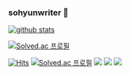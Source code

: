 ### sohyunwriter 👋

[![github stats](https://github-readme-stats.vercel.app/api?username=sohyunwriter)](https://github.com/anuraghazra/github-readme-stats)

[![Solved.ac
프로필](http://mazassumnida.wtf/api/generate_badge?boj=sslove)](https://solved.ac/{handle})

[![Hits](https://hits.seeyoufarm.com/api/count/incr/badge.svg?url=https%3A%2F%2Fgithub.com%2Fsohyunwriter&count_bg=%2379C83D&title_bg=%23555555&icon=&icon_color=%23E7E7E7&title=hits&edge_flat=false)](https://hits.seeyoufarm.com) [![Solved.ac
프로필](http://mazassumnida.wtf/api/mini/generate_badge?boj=sslove)](https://solved.ac/{handle}) 
[![](https://img.shields.io/badge/LinkedIn-0077B5?style=for-the-badge&logo=linkedin&logoColor=white)](https://www.linkedin.com/in/sohyunwriter/) 
[![](https://img.shields.io/badge/Facebook-1877F2?style=for-the-badge&logo=facebook&logoColor=white)](https://www.facebook.com/sohyunwriter/) [![](https://img.shields.io/badge/Gmail-D14836?style=for-the-badge&logo=gmail&logoColor=white)](mailto:brightcattle@gmail.com)


<!--
**sohyunwriter/sohyunwriter** is a ✨ _special_ ✨ repository because its `README.md` (this file) appears on your GitHub profile.

Here are some ideas to get you started:

- 🔭 I’m currently working on ...
- 🌱 I’m currently learning ...
- 👯 I’m looking to collaborate on ...
- 🤔 I’m looking for help with ...
- 💬 Ask me about ...
- 📫 How to reach me: ...
- 😄 Pronouns: ...
- ⚡ Fun fact: ...
-->
